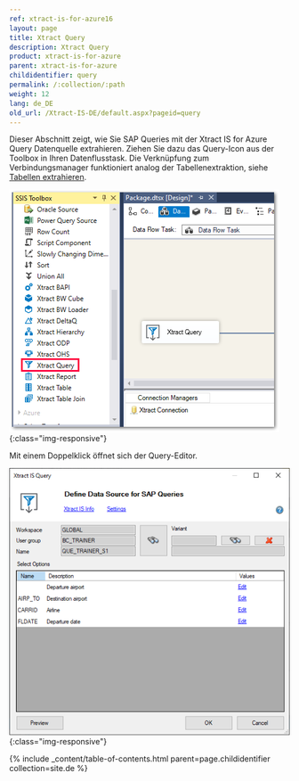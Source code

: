 ```yaml
---
ref: xtract-is-for-azure16
layout: page
title: Xtract Query
description: Xtract Query
product: xtract-is-for-azure
parent: xtract-is-for-azure
childidentifier: query
permalink: /:collection/:path
weight: 12
lang: de_DE
old_url: /Xtract-IS-DE/default.aspx?pageid=query
---
```


Dieser Abschnitt zeigt, wie Sie SAP Queries mit der Xtract IS for Azure Query Datenquelle extrahieren. Ziehen Sie dazu das Query-Icon aus der Toolbox in Ihren Datenflusstask. 
Die Verknüpfung zum Verbindungsmanager funktioniert analog der Tabellenextraktion, siehe [Tabellen extrahieren](./xtract-is-table/extraktion-anlegen).


![Query-01](/img/content/Query-01.png){:class="img-responsive"}

Mit einem Doppelklick öffnet sich der Query-Editor.

![Query-02](/img/content/Query-02.png){:class="img-responsive"}

{% include _content/table-of-contents.html parent=page.childidentifier collection=site.de %}